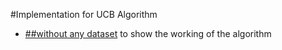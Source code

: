 #Implementation for UCB Algorithm 
- [##without any dataset]()
to show the working of the algorithm
